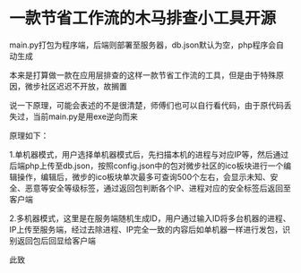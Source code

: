 # 一款节省工作流的木马排查小工具开源

main.py打包为程序端，后端则部署至服务器，db.json默认为空，php程序会自动生成


本来是打算做一款在应用层排查的这样一款节省工作流的工具，但是由于特殊原因，微步社区迟迟不开放，故搁置

说一下原理，可能会表述的不是很清楚，师傅们也可以自行看代码，由于原代码丢失过，当前main.py是用exe逆向而来


原理如下：


1.单机器模式，用户选择单机器模式后，先扫描本机的进程与对应IP等，然后通过后端php上传至db.json，按照config.json中的包对微步社区的ico板块进行一个编辑操作，编辑后，微步的ico板块单次最多可查询500个左右，会显示未知、安全、恶意等安全等级标签，通过返回包判断各个IP、进程对应的安全标签后返回至客户端


2.多机器模式，这里是在服务端随机生成ID，用户通过输入ID将多台机器的进程、IP上传至服务端，经过去除进程、IP完全一致的内容后如单机器一样进行发包，识别返回包后回显给客户端

此致
